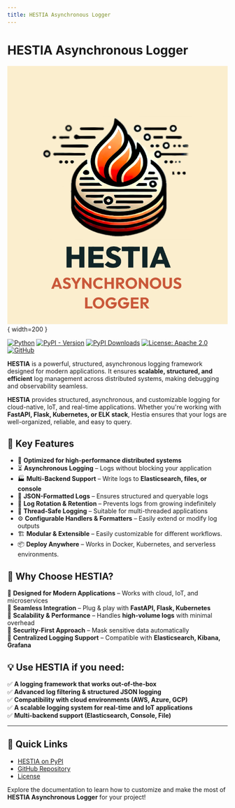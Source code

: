```yaml
---
title: HESTIA Asynchronous Logger
---
```


# **HESTIA** Asynchronous Logger

![HESTIA Flyer](assets/hestia-flyer.png){ width=200 }

[![Python](https://img.shields.io/badge/Python-3.10%2B-darkcyan)](https://pypi.org/project/hestia-logger/)
[![PyPI - Version](https://img.shields.io/pypi/v/hestia-logger?label=PyPI%20Version&color=green)](https://pypi.org/project/hestia-logger/)
[![PyPI Downloads](https://static.pepy.tech/badge/hestia-logger)](https://pepy.tech/projects/hestia-logger)
[![License: Apache 2.0](https://img.shields.io/badge/License-Apache2.0-orange.svg)](https://github.com/fox-techniques/hestia-logger/blob/main/LICENSE)
[![GitHub](https://img.shields.io/badge/GitHub-hestia--logger-181717?logo=github)](https://github.com/fox-techniques/hestia-logger)


**HESTIA** is a powerful, structured, asynchronous logging framework designed for modern applications. It ensures **scalable, structured, and efficient** log management across distributed systems, making debugging and observability seamless. 

**HESTIA** provides structured, asynchronous, and customizable logging for cloud-native, IoT, and real-time applications. Whether you're working with **FastAPI, Flask, Kubernetes, or ELK stack**, Hestia ensures that your logs are well-organized, reliable, and easy to query.


## 🌟 Key Features

- 🚀 **Optimized for high-performance distributed systems**  
- ⏳ **Asynchronous Logging** – Logs without blocking your application  
- 🏭 **Multi-Backend Support** – Write logs to **Elasticsearch, files, or console**  
- 🎫 **JSON-Formatted Logs** – Ensures structured and queryable logs  
- 📜 **Log Rotation & Retention** – Prevents logs from growing indefinitely  
- 🧵 **Thread-Safe Logging** – Suitable for multi-threaded applications  
- ⚙️ **Configurable Handlers & Formatters** – Easily extend or modify log outputs  
- 🏗️ **Modular & Extensible** – Easily customizable for different workflows.
- 📦 **Deploy Anywhere** – Works in Docker, Kubernetes, and serverless environments.



## 📌 Why Choose **HESTIA**?

🔹 **Designed for Modern Applications** – Works with cloud, IoT, and microservices  
🔹 **Seamless Integration**  – Plug & play with **FastAPI, Flask, Kubernetes**  
🔹 **Scalability & Performance**  – Handles **high-volume logs** with minimal overhead  
🔹 **Security-First Approach**  – Mask sensitive data automatically  
🔹 **Centralized Logging Support**  – Compatible with **Elasticsearch, Kibana, Grafana**  

## 💡 Use **HESTIA** if you need:

✅ **A logging framework that works out-of-the-box**  
✅ **Advanced log filtering & structured JSON logging**  
✅ **Compatibility with cloud environments (AWS, Azure, GCP)**  
✅ **A scalable logging system for real-time and IoT applications**  
✅ **Multi-backend support (Elasticsearch, Console, File)**  

---

## 🔗 Quick Links

- [HESTIA on PyPI](https://pypi.org/project/hestia-logger)
- [GitHub Repository](https://github.com/fox-techniques/hestia-logger)
- [License](https://github.com/fox-techniques/hestia-logger/blob/main/LICENSE)

Explore the documentation to learn how to customize and make the most of **HESTIA Asynchronous Logger** for your project!
